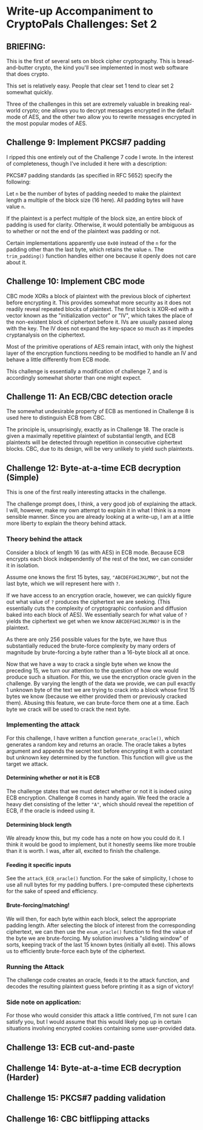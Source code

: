# Write-up Accompaniment to CryptoPals Challenges: Set 2

## BRIEFING:

This is the first of several sets on block cipher cryptography. This is bread-and-butter crypto, the kind you'll see implemented in most web software that does crypto.

This set is relatively easy. People that clear set 1 tend to clear set 2 somewhat quickly.

Three of the challenges in this set are extremely valuable in breaking real-world crypto; one allows you to decrypt messages encrypted in the default mode of AES, and the other two allow you to rewrite messages encrypted in the most popular modes of AES.

## Challenge 9: Implement PKCS#7 padding
I ripped this one entirely out of the Challenge 7 code I wrote. In the interest
of completeness, though I've included it here with a description:

PKCS#7 padding standards (as specified in RFC 5652) specify the following:

Let `n` be the number of bytes of padding needed to make the plaintext length a
multiple of the block size (16 here). All padding bytes will have value `n`.

If the plaintext is a perfect multiple of the block size, an entire block of
padding is used for clarity. Otherwise, it would potentially be ambiguous as to
whether or not the end of the plaintext was padding or not.

Certain implementations apparently use `0x00` instead of the `n` for the padding
other than the last byte, which retains the value `n`. The `trim_padding()`
function handles either one because it openly does not care about it.

## Challenge 10: Implement CBC mode
CBC mode XORs a block of plaintext with the previous block of ciphertext before
encrypting it. This provides somewhat more security as it does not readily
reveal repeated blocks of plaintext. The first block is XOR-ed with a vector
known as the "initialization vector" or "IV", which takes the place of the
non-existent block of ciphertext before it. IVs are usually passed along with
the key. The IV does not expand the key-space so much as it impedes
cryptanalysis on the ciphertext.

Most of the primitive operations of AES remain intact, with only the highest
layer of the encryption functions needing to be modified to handle an IV and
behave a little differently from ECB mode. 

This challenge is essentially a modification of challenge 7, and is accordingly
somewhat shorter than one might expect.

## Challenge 11: An ECB/CBC detection oracle
The somewhat undesirable property of ECB as mentioned in Challenge 8 is used
here to distinguish ECB from CBC.

The principle is, unsuprisingly, exactly as in Challenge 18. The oracle is given
a maximally repetitive plaintext of substantial length, and ECB plaintexts will
be detected through repetition in consecutive ciphertext blocks. CBC, due to its
design, will be very unlikely to yield such plaintexts.

## Challenge 12: Byte-at-a-time ECB decryption (Simple)
This is one of the first really interesting attacks in the challenge.

The challenge prompt does, I think, a very good job of explaining the attack. I
will, however, make my own attempt to explain it in what I think is a more
sensible manner. Since you are already looking at a write-up, I am at a little
more liberty to explain the theory behind attack.

### Theory behind the attack
Consider a block of length 16 (as with AES) in ECB mode. Because ECB encrypts
each block independently of the rest of the text, we can consider it in
isolation.

Assume one knows the first 15 bytes, say, `"ABCDEFGHIJKLMNO"`, but not the last
byte, which we will represent here with `?`.

If we have access to an encryption oracle, however, we can quickly figure out
what value of `?` produces the ciphertext we are seeking. (This essentially
cuts the complexity of cryptographic confusion and diffusion baked into each
block of AES). We essentially search for what value of `?` yields the ciphertext
we get when we know `ABCDEFGHIJKLMNO?` is in the plaintext.

As there are only 256 possible values for the byte, we have thus substantially
reduced the brute-force complexity by many orders of magnitude by brute-forcing
a byte rather than a 16-byte block all at once.

Now that we have a way to crack a single byte when we know the preceding 15, we
turn our attention to the question of how one would produce such a situation.
For this, we use the encryption oracle given in the challenge. By varying the
length of the data we provide, we can pull exactly 1 unknown byte of the text
we are trying to crack into a block whose first 15 bytes we know (because we
either provided them or previously cracked them). Abusing this feature, we can
brute-force them one at a time. Each byte we crack will be used to crack the
next byte.

### Implementing the attack
For this challenge, I have written a function `generate_oracle()`, which
generates a random key and returns an oracle. The oracle takes a bytes argument
and appends the secret text before encrypting it with a constant but unknown key
determined by the function. This function will give us the target we attack.

#### Determining whether or not it is ECB
The challenge states that we must detect whether or not it is indeed using
ECB encryption. Challenge 8 comes in handy again. We feed the oracle a heavy
diet consisting of the letter `"A"`, which should reveal the repetition of ECB,
if the oracle is indeed using it. 

#### Determining block length
We already know this, but my code has a note on how you could do it. I think it
would be good to implement, but it honestly seems like more trouble than it is
worth. I was, after all, excited to finish the challenge.

#### Feeding it specific inputs
See the `attack_ECB_oracle()` function. For the sake of simplicity, I chose to
use all null bytes for my padding buffers. I pre-computed these ciphertexts for
the sake of speed and efficiency.

#### Brute-forcing/matching!
We will then, for each byte within each block, select the appropriate padding
length. After selecting the block of interest from the corresponding ciphertext,
we can then use the `enum_oracle()` function to find the value of the byte we
are brute-forcing. My solution involves a "sliding window" of sorts, keeping
track of the last 15 known bytes (initially all `0x00`). This allows us to
efficiently brute-force each byte of the ciphertext.

### Running the Attack
The challenge code creates an oracle, feeds it to the attack function, and 
decodes the resulting plaintext guess before printing it as a sign of victory!

### Side note on application:
For those who would consider this attack a little contrived, I'm not sure I can
satisfy you, but I would assume that this would likely pop up in certain 
situations involving encrypted cookies containing some user-provided data.

## Challenge 13: ECB cut-and-paste


## Challenge 14: Byte-at-a-time ECB decryption (Harder)

## Challenge 15: PKCS#7 padding validation

## Challenge 16: CBC bitflipping attacks